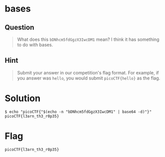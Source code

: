 # bases
## Question
>What does this `bDNhcm5fdGgzX3IwcDM1` mean? I think it has something to do with bases.

## Hint
>Submit your answer in our competition's flag format. For example, if you answer was `hello`, you would submit `picoCTF{hello}` as the flag.

# Solution
~~~~
$ echo "picoCTF{"$(echo -n "bDNhcm5fdGgzX3IwcDM1" | base64 -d)"}"
picoCTF{l3arn_th3_r0p35}
~~~~

# Flag
`picoCTF{l3arn_th3_r0p35}`
